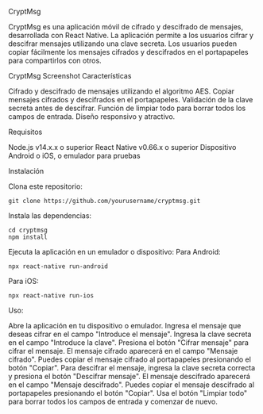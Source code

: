 CryptMsg

CryptMsg es una aplicación móvil de cifrado y descifrado de mensajes, desarrollada con React Native. La aplicación permite a los usuarios cifrar y descifrar mensajes utilizando una clave secreta. Los usuarios pueden copiar fácilmente los mensajes cifrados y descifrados en el portapapeles para compartirlos con otros.

CryptMsg Screenshot
Características

Cifrado y descifrado de mensajes utilizando el algoritmo AES.
Copiar mensajes cifrados y descifrados en el portapapeles.
Validación de la clave secreta antes de descifrar.
Función de limpiar todo para borrar todos los campos de entrada.
Diseño responsivo y atractivo.

Requisitos

Node.js v14.x.x o superior
React Native v0.66.x o superior
Dispositivo Android o iOS, o emulador para pruebas

Instalación

Clona este repositorio:
    
    git clone https://github.com/yourusername/cryptmsg.git

Instala las dependencias:
    
    cd cryptmsg
    npm install
        
   
Ejecuta la aplicación en un emulador o dispositivo:
Para Android:

    npx react-native run-android
    
Para iOS:

    npx react-native run-ios

Uso:

Abre la aplicación en tu dispositivo o emulador.
Ingresa el mensaje que deseas cifrar en el campo "Introduce el mensaje".
Ingresa la clave secreta en el campo "Introduce la clave".
Presiona el botón "Cifrar mensaje" para cifrar el mensaje.
El mensaje cifrado aparecerá en el campo "Mensaje cifrado".
Puedes copiar el mensaje cifrado al portapapeles presionando el botón "Copiar".
Para descifrar el mensaje, ingresa la clave secreta correcta y presiona el botón "Descifrar mensaje".
El mensaje descifrado aparecerá en el campo "Mensaje descifrado".
Puedes copiar el mensaje descifrado al portapapeles presionando el botón "Copiar".
Usa el botón "Limpiar todo" para borrar todos los campos de entrada y comenzar de nuevo.

